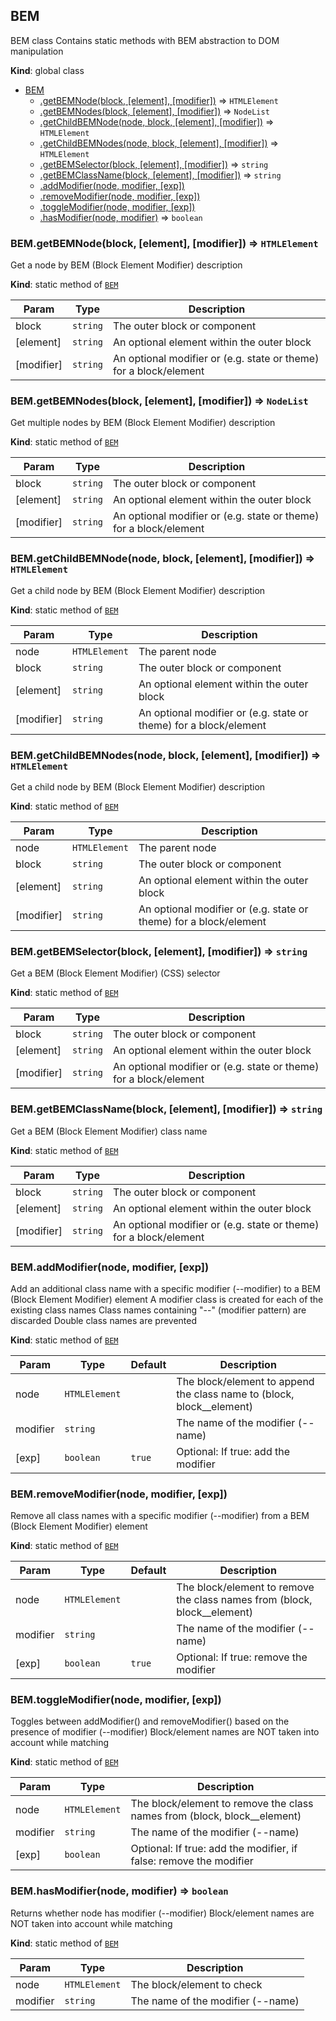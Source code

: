 <a name="BEM"></a>

## BEM
BEM class
Contains static methods with BEM abstraction to DOM manipulation

**Kind**: global class  

* [BEM](#BEM)
    * [.getBEMNode(block, [element], [modifier])](#BEM.getBEMNode) ⇒ <code>HTMLElement</code>
    * [.getBEMNodes(block, [element], [modifier])](#BEM.getBEMNodes) ⇒ <code>NodeList</code>
    * [.getChildBEMNode(node, block, [element], [modifier])](#BEM.getChildBEMNode) ⇒ <code>HTMLElement</code>
    * [.getChildBEMNodes(node, block, [element], [modifier])](#BEM.getChildBEMNodes) ⇒ <code>HTMLElement</code>
    * [.getBEMSelector(block, [element], [modifier])](#BEM.getBEMSelector) ⇒ <code>string</code>
    * [.getBEMClassName(block, [element], [modifier])](#BEM.getBEMClassName) ⇒ <code>string</code>
    * [.addModifier(node, modifier, [exp])](#BEM.addModifier)
    * [.removeModifier(node, modifier, [exp])](#BEM.removeModifier)
    * [.toggleModifier(node, modifier, [exp])](#BEM.toggleModifier)
    * [.hasModifier(node, modifier)](#BEM.hasModifier) ⇒ <code>boolean</code>

<a name="BEM.getBEMNode"></a>

### BEM.getBEMNode(block, [element], [modifier]) ⇒ <code>HTMLElement</code>
Get a node by BEM (Block Element Modifier) description

**Kind**: static method of <code>[BEM](#BEM)</code>  

| Param | Type | Description |
| --- | --- | --- |
| block | <code>string</code> | The outer block or component |
| [element] | <code>string</code> | An optional element within the outer block |
| [modifier] | <code>string</code> | An optional modifier or (e.g. state or theme) for a block/element |

<a name="BEM.getBEMNodes"></a>

### BEM.getBEMNodes(block, [element], [modifier]) ⇒ <code>NodeList</code>
Get multiple nodes by BEM (Block Element Modifier) description

**Kind**: static method of <code>[BEM](#BEM)</code>  

| Param | Type | Description |
| --- | --- | --- |
| block | <code>string</code> | The outer block or component |
| [element] | <code>string</code> | An optional element within the outer block |
| [modifier] | <code>string</code> | An optional modifier or (e.g. state or theme) for a block/element |

<a name="BEM.getChildBEMNode"></a>

### BEM.getChildBEMNode(node, block, [element], [modifier]) ⇒ <code>HTMLElement</code>
Get a child node by BEM (Block Element Modifier) description

**Kind**: static method of <code>[BEM](#BEM)</code>  

| Param | Type | Description |
| --- | --- | --- |
| node | <code>HTMLElement</code> | The parent node |
| block | <code>string</code> | The outer block or component |
| [element] | <code>string</code> | An optional element within the outer block |
| [modifier] | <code>string</code> | An optional modifier or (e.g. state or theme) for a block/element |

<a name="BEM.getChildBEMNodes"></a>

### BEM.getChildBEMNodes(node, block, [element], [modifier]) ⇒ <code>HTMLElement</code>
Get a child node by BEM (Block Element Modifier) description

**Kind**: static method of <code>[BEM](#BEM)</code>  

| Param | Type | Description |
| --- | --- | --- |
| node | <code>HTMLElement</code> | The parent node |
| block | <code>string</code> | The outer block or component |
| [element] | <code>string</code> | An optional element within the outer block |
| [modifier] | <code>string</code> | An optional modifier or (e.g. state or theme) for a block/element |

<a name="BEM.getBEMSelector"></a>

### BEM.getBEMSelector(block, [element], [modifier]) ⇒ <code>string</code>
Get a BEM (Block Element Modifier) (CSS) selector

**Kind**: static method of <code>[BEM](#BEM)</code>  

| Param | Type | Description |
| --- | --- | --- |
| block | <code>string</code> | The outer block or component |
| [element] | <code>string</code> | An optional element within the outer block |
| [modifier] | <code>string</code> | An optional modifier or (e.g. state or theme) for a block/element |

<a name="BEM.getBEMClassName"></a>

### BEM.getBEMClassName(block, [element], [modifier]) ⇒ <code>string</code>
Get a BEM (Block Element Modifier) class name

**Kind**: static method of <code>[BEM](#BEM)</code>  

| Param | Type | Description |
| --- | --- | --- |
| block | <code>string</code> | The outer block or component |
| [element] | <code>string</code> | An optional element within the outer block |
| [modifier] | <code>string</code> | An optional modifier or (e.g. state or theme) for a block/element |

<a name="BEM.addModifier"></a>

### BEM.addModifier(node, modifier, [exp])
Add an additional class name with a specific modifier (--modifier) to a BEM (Block Element Modifier) element
A modifier class is created for each of the existing class names
Class names containing "--" (modifier pattern) are discarded
Double class names are prevented

**Kind**: static method of <code>[BEM](#BEM)</code>  

| Param | Type | Default | Description |
| --- | --- | --- | --- |
| node | <code>HTMLElement</code> |  | The block/element to append the class name to (block, block__element) |
| modifier | <code>string</code> |  | The name of the modifier (--name) |
| [exp] | <code>boolean</code> | <code>true</code> | Optional: If true: add the modifier |

<a name="BEM.removeModifier"></a>

### BEM.removeModifier(node, modifier, [exp])
Remove all class names with a specific modifier (--modifier) from a BEM (Block Element Modifier) element

**Kind**: static method of <code>[BEM](#BEM)</code>  

| Param | Type | Default | Description |
| --- | --- | --- | --- |
| node | <code>HTMLElement</code> |  | The block/element to remove the class names from (block, block__element) |
| modifier | <code>string</code> |  | The name of the modifier (--name) |
| [exp] | <code>boolean</code> | <code>true</code> | Optional: If true: remove the modifier |

<a name="BEM.toggleModifier"></a>

### BEM.toggleModifier(node, modifier, [exp])
Toggles between addModifier() and removeModifier() based on the presence of modifier (--modifier)
Block/element names are NOT taken into account while matching

**Kind**: static method of <code>[BEM](#BEM)</code>  

| Param | Type | Description |
| --- | --- | --- |
| node | <code>HTMLElement</code> | The block/element to remove the class names from (block, block__element) |
| modifier | <code>string</code> | The name of the modifier (--name) |
| [exp] | <code>boolean</code> | Optional: If true: add the modifier, if false: remove the modifier |

<a name="BEM.hasModifier"></a>

### BEM.hasModifier(node, modifier) ⇒ <code>boolean</code>
Returns whether node has modifier (--modifier)
Block/element names are NOT taken into account while matching

**Kind**: static method of <code>[BEM](#BEM)</code>  

| Param | Type | Description |
| --- | --- | --- |
| node | <code>HTMLElement</code> | The block/element to check |
| modifier | <code>string</code> | The name of the modifier (--name) |

